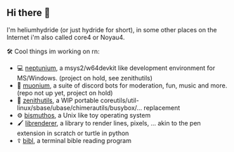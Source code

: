 ## Hi there 👋

I'm heliumhydride (or just hydride for short), in some other places on the Internet i'm also called core4 or Noyau4.

🛠️ Cool things im working on rn:
- 💻 [neptunium](https://github.com/heliumhydride/neptunium-build), a msys2/w64devkit like development environment for MS/Windows. (project on hold, see zenithutils)
- 🤖 [muonium](https://github.com/heliumhydride/muonium-manager), a suite of discord bots for moderation, fun, music and more. (repo not up yet, project on hold)
- 🔧 [zenithutils](https://github.com/heliumhydride/zenithutils), a WIP portable coreutils/util-linux/sbase/ubase/chimerautils/busybox/... replacement
- ⚙️ [bismuthos](https://github.com/heliumhydride/bismuthos), a Unix like toy operating system
- 🖌️ [librenderer](https://github.com/heliumhydride/librenderer), a library to render lines, pixels, ... akin to the pen extension in scratch or turtle in python
- ☦️ [bibl](https://github.com/heliumhydride/bibl), a terminal bible reading program
